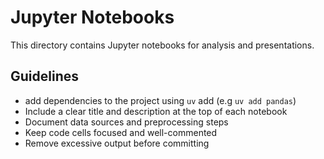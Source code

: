 # Jupyter Notebooks

This directory contains Jupyter notebooks for analysis and presentations. 


## Guidelines
- add dependencies to the project using `uv` add (e.g `uv add pandas`) 
- Include a clear title and description at the top of each notebook
- Document data sources and preprocessing steps
- Keep code cells focused and well-commented
- Remove excessive output before committing
